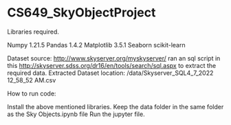 # CS649_SkyObjectProject

Libraries required.

Numpy 1.21.5
Pandas 1.4.2
Matplotlib 3.5.1
Seaborn
scikit-learn

Dataset source: http://www.skyserver.org/myskyserver/
ran an sql script in this http://skyserver.sdss.org/dr16/en/tools/search/sql.aspx to extract the required data.
Extracted Dataset location: /data/Skyserver_SQL4_7_2022 12_58_52 AM.csv

How to run code:

Install the above mentioned libraries.
Keep the data folder in the same folder as the Sky Objects.ipynb file
Run the jupyter file.